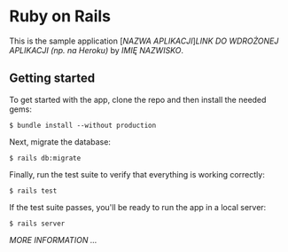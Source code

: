 # Ruby on Rails <NAZWA APLIKACJI>

This is the sample application
[*NAZWA APLIKACJI*]_LINK DO WDROŻONEJ APLIKACJI (np. na Heroku)_ by _IMIĘ NAZWISKO_.

## Getting started

To get started with the app, clone the repo and then install the needed gems:

```
$ bundle install --without production
```

Next, migrate the database:

```
$ rails db:migrate
```

Finally, run the test suite to verify that everything is working correctly:

```
$ rails test
```

If the test suite passes, you'll be ready to run the app in a local server:

```
$ rails server
```

_MORE INFORMATION ..._
